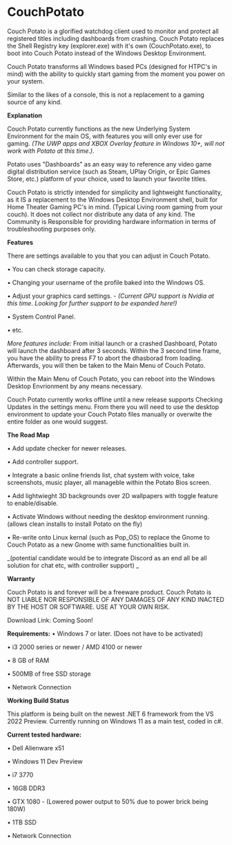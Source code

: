 # CouchPotato
Couch Potato is a glorified watchdog client used to monitor and protect all registered titles including dashboards from crashing. Couch Potato replaces the Shell Registry key (explorer.exe) with it's own (CouchPotato.exe), to boot into Couch Potato instead of the Windows Desktop Environment. 

Couch Potato transforms all Windows based PCs (designed for HTPC's in mind) with the ability to quickly start gaming from the moment you power on your system. 

Similar to the likes of a console, this is not a replacement to a gaming source of any kind. 


**Explanation** 

Couch Potato currently functions as the new Underlying System Environment for the main OS, with features you will only ever use for gaming. 
_(The UWP apps and XBOX Overlay feature in Windows 10+, will not work with Potato at this time.)_.

Potato uses "Dashboards" as an easy way to reference any video game digital distribution service (such as Steam, UPlay Origin, or Epic Games Store, etc.) platform of your choice, used to launch your favorite titles.

Couch Potato is strictly intended for simplicity and lightweight functionality, as it IS a replacement to the Windows Desktop Environment shell, built for Home Theater Gaming PC's in mind. (Typical Living room gaming from your couch). It does not collect nor distribute any data of any kind. The Community is Responsible for providing hardware information in terms of troubleshooting purposes only.


**Features**

There are settings available to you that you can adjust in Couch Potato. 

• You can check storage capacity.

• Changing your username of the profile baked into the Windows OS.

• Adjust your graphics card settings. - _(Current GPU support is Nvidia at this time. Looking for further support to be expanded here!)_

• System Control Panel.

• etc.


_More features include:_ 
From initial launch or a crashed Dashboard, Potato will launch the dashboard after 3 seconds. Within the 3 second time frame, you have the ability to press F7 to abort the dhasborad from loading.  Afterwards, you will then be taken to the Main Menu of Couch Potato. 

Within the Main Menu of Couch Potato, you can reboot into the Windows Desktop Envrionment by any means necessary. 

Couch Potato currently works offline until a new release supports Checking Updates in the settings menu. From there you will need to use the desktop environment to update your Couch Potato files manually or overwite the entire folder as one would suggest.


**The Road Map**

• Add update checker for newer releases.

• Add controller support.

• Integrate a basic online friends list, chat system with voice, take screenshots, music player, all manageble within the Potato Bios screen.

• Add lightwieght 3D backgrounds over 2D wallpapers with toggle feature to enable/disable.

• Activate Windows without needing the desktop environment running. (allows clean installs to install Potato on the fly)

• Re-write onto Linux kernal (such as Pop_OS) to replace the Gnome to Couch Potato as a new Gnome with same functionalities built in.

_(potential candidate would be to integrate Discord as an end all be all solution for chat etc, with controller support) _


**Warranty**

Couch Potato is and forever will be a freeware product. Couch Potato is NOT LIABLE NOR RESPONSIBLE OF ANY DAMAGES OF ANY KIND INACTED BY THE HOST OR SOFTWARE. USE AT YOUR OWN RISK.

Download Link: Coming Soon!


**Requirements:**
• Windows 7 or later.  (Does not have to be activated)

• i3 2000 series or newer / AMD 4100 or newer

• 8 GB of RAM

• 500MB of free SSD storage

• Network Connection



**Working Build Status**

This platform is being built on the newest .NET 6 framework from the VS 2022 Preview. Currently running on Windows 11 as a main test, coded in c#.

**Current tested hardware:**

• Dell Alienware x51

• Windows 11 Dev Preview

• i7 3770

• 16GB DDR3

• GTX 1080 - (Lowered power output to 50% due to power brick being 180W)

• 1TB SSD

• Network Connection
